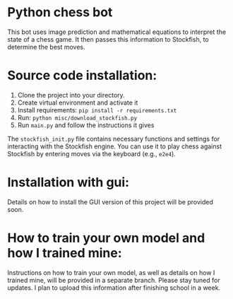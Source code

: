 # Python chess bot

This bot uses image prediction and mathematical equations to interpret the state of a chess game. It then passes this 
information to Stockfish, to determine the best moves.

# Source code installation:
1) Clone the project into your directory.
2) Create virtual environment and activate it
3) Install requirements:
```pip install -r requirements.txt```
4) Run:
  ```python misc/download_stockfish.py```
5) Run ```main.py``` and follow the instructions it gives

The ```stockfish_init.py``` file contains necessary functions and settings for interacting with the Stockfish engine.
You can use it to play chess against Stockfish by entering moves via the keyboard (e.g., ```e2e4```).

# Installation with gui:
Details on how to install the GUI version of this project will be provided soon.

# How to train your own model and how I trained mine:
Instructions on how to train your own model, as well as details on how I trained mine, will be provided in a separate 
branch. Please stay tuned for updates. I plan to upload this information after finishing school in a week.

